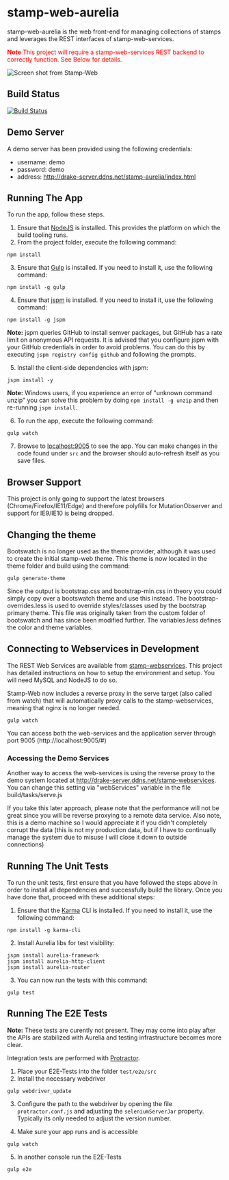 # stamp-web-aurelia

stamp-web-aurelia is the web front-end for managing collections of stamps and leverages the REST interfaces of stamp-web-services.

<font color='red'>**Note** This project will require a stamp-web-services REST backend to correctly function. See Below for details.</font>

![Screen shot from Stamp-Web](http://i1178.photobucket.com/albums/x373/jadrake/stamp-web-aurelia_zpsp6rlurxt.png)

## Build Status

[![Build Status](http://drake-server.ddns.net:9000/jenkins/buildStatus/icon?job=stamp-aurelia)](http://drake-server.ddns.net:9000/jenkins/job/stamp-aurelia/)


## Demo Server

A demo server has been provided using the following credentials:

* username: demo
* password: demo
* address: http://drake-server.ddns.net/stamp-aurelia/index.html


## Running The App

To run the app, follow these steps.

1. Ensure that [NodeJS](http://nodejs.org/) is installed. This provides the platform on which the build tooling runs.
2. From the project folder, execute the following command:

  ```shell
  npm install
  ```
3. Ensure that [Gulp](http://gulpjs.com/) is installed. If you need to install it, use the following command:

  ```shell
  npm install -g gulp
  ```
4. Ensure that [jspm](http://jspm.io/) is installed. If you need to install it, use the following command:

  ```shell
  npm install -g jspm
  ```
**Note:** jspm queries GitHub to install semver packages, but GitHub has a rate limit on anonymous API requests. It is advised that you configure jspm with your GitHub credentials in order to avoid problems. You can do this by executing `jspm registry config github` and following the prompts.

5. Install the client-side dependencies with jspm:

  ```shell
  jspm install -y
  ```
**Note:** Windows users, if you experience an error of "unknown command unzip" you can solve this problem by doing `npm install -g unzip` and then re-running `jspm install`.

6. To run the app, execute the following command:

  ```shell
  gulp watch
  ```
7. Browse to [localhost:9005](http://localhost:9005) to see the app. You can make changes in the code found under `src` and the browser should auto-refresh itself as you save files.

## Browser Support

This project is only going to support the latest browsers (Chrome/Firefox/IE11/Edge) and therefore polyfills for MutationObserver and support for IE9/IE10 is being dropped.


## Changing the theme

Bootswatch is no longer used as the theme provider, although it was used to create the initial stamp-web theme.  This theme is now located in the theme
folder and build using the command:

```
gulp generate-theme
```

Since the output is bootstrap.css and bootstrap-min.css in theory you could simply copy over a bootswatch theme and use this instead.
The bootstrap-overrides.less is used to override styles/classes used by the bootstrap primary theme.  This file was originally taken from the
custom folder of bootswatch and has since been modified further.  The variables.less defines the color and theme variables.

## Connecting to Webservices in Development

The REST Web Services are available from [stamp-webservices](https://github.com/stamp-web/stamp-webservices).  This project has detailed instructions on how to setup the environment and setup.  You will need MySQL and NodeJS to do so.

Stamp-Web now includes a reverse proxy in the serve target (also called from watch) that will automatically proxy calls to the stamp-webservices, meaning that nginx is no longer needed.


  ```shell
  gulp watch
  ```

You can access both the web-services and the application server through port 9005 (http://localhost:9005/#)

### Accessing the Demo Services

Another way to access the web-services is using the reverse proxy to the demo system located at http://drake-server.ddns.net/stamp-webservices.  You can change this setting via "webServices" variable in the file build/tasks/serve.js

If you take this later approach, please note that the performance will not be great since you will be reverse proxying to a remote data service.  Also note, this is a demo machine so I would appreciate it if you didn't completely corrupt the data (this is not my production data, but if I have to continually manage the system due to misuse I will close it down to outside connections)


## Running The Unit Tests

To run the unit tests, first ensure that you have followed the steps above in order to install all dependencies and successfully build the library. Once you have done that, proceed with these additional steps:

1. Ensure that the [Karma](http://karma-runner.github.io/) CLI is installed. If you need to install it, use the following command:

  ```shell
  npm install -g karma-cli
  ```
2. Install Aurelia libs for test visibility:

```shell
jspm install aurelia-framework
jspm install aurelia-http-client
jspm install aurelia-router
```
3. You can now run the tests with this command:

  ```shell
  gulp test
  ```

## Running The E2E Tests

**Note:** These tests are curently not present.  They may come into play after the APIs are stabilized with Aurelia and testing infrastructure becomes more clear.

Integration tests are performed with [Protractor](http://angular.github.io/protractor/#/).

1. Place your E2E-Tests into the folder ```test/e2e/src```
2. Install the necessary webdriver

  ```shell
  gulp webdriver_update
  ```

3. Configure the path to the webdriver by opening the file ```protractor.conf.js``` and adjusting the ```seleniumServerJar``` property. Typically its only needed to adjust the version number.

4. Make sure your app runs and is accessible

  ```shell
  gulp watch
  ```

5. In another console run the E2E-Tests

  ```shell
  gulp e2e
  ```
